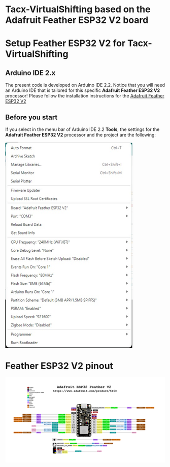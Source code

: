 # Tacx-VirtualShifting based on the Adafruit Feather ESP32 V2 board

# Setup Feather ESP32 V2 for Tacx-VirtualShifting

## Arduino IDE 2.x
The present code is developed on Arduino IDE 2.2. Notice that you will need an Arduino IDE that is tailored for this specific <b>Adafruit Feather ESP32 V2</b> processor! Please follow the installation instructions for the [Adafruit Feather ESP32 V2](https://learn.adafruit.com/adafruit-esp32-feather-v2/arduino-ide-setup)<br>

## Before you start
If you select in the menu bar of Arduino IDE 2.2 <b>Tools</b>, the settings for the <b>Adafruit Feather ESP32 V2</b> processor and the project are the following:
<p align=center>
<img src="../media/Feather_ESP32_V2_Tools_Settings.jpg" align="left" width="400" height="650" alt="Feather ESP32 V2 Tools Menu">
</p>
<br clear="left">

# Feather ESP32 V2 pinout

<img src="../media/adafruit_products_Adafruit_ESP32_Feather_V2_Pinout.png"  alt="Feather ESP32 V2 pinout">

